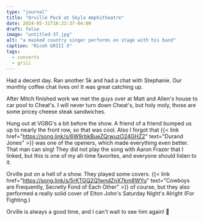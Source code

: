 ```yaml
---
type: "journal"
title: "Orville Peck at Skyla Amphitheatre"
date: 2024-05-31T16:22:37-04:00
draft: false
image: "untitled-37.jpg"
alt: "a masked country singer performs on stage with his band"
caption: "Ricoh GRIII X"
tags:
  - concerts
  - griii
---
```


Had a decent day. Ran another 5k and had a chat with Stephanie. Our monthly coffee chat lives on! It was great catching up.

After Mitch finished work we met the guys over at Matt and Allen's house to car pool to Cheat's. I will never turn down Cheat's, but holy moly, those are some pricey cheese steak sandwiches.

Hung out at VGBG's a bit before the show. A friend of a friend bumped us up to nearly the front row, so that was cool. Also I forgot that {{< link href="https://song.link/s/6W9rbkBueZQrwuzO24GHZ2" text="Durand Jones" >}} was one of the openers, which made everything even better. That man can sing! They did not play the song with Aaron Frazer that I linked, but this is one of my all-time favorites, and everyone should listen to it.

Orville put on a hell of a show. They played some covers. {{< link href="https://song.link/s/5rKTGQ2Q1wndZnX7km8WYu" text="Cowboys are Frequently, Secretly Fond of Each Other" >}} of course, but they also performed a really solid cover of Elton John's Saturday Night's Alright (For Fighting.)

Orville is always a good time, and I can't wait to see him again! 🤠
